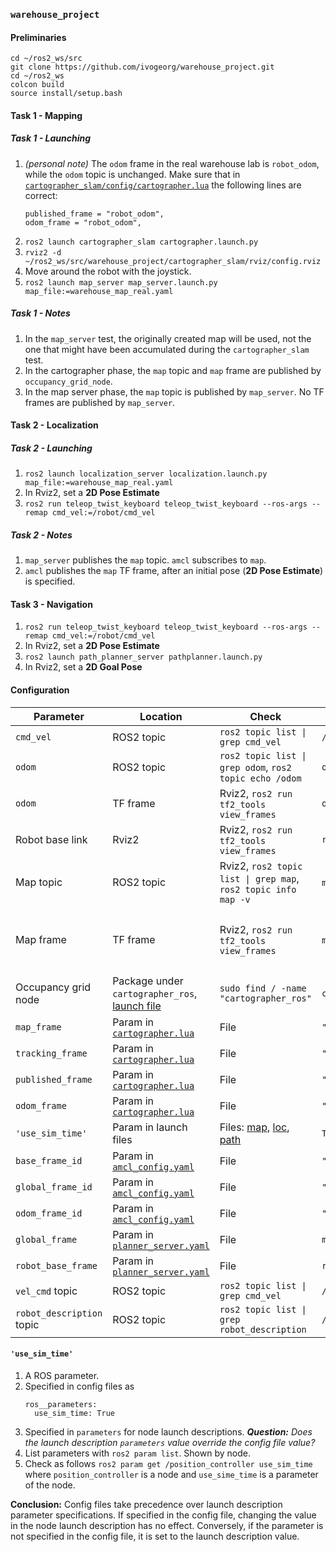 ### `warehouse_project`

#### Preliminaries

```
cd ~/ros2_ws/src
git clone https://github.com/ivogeorg/warehouse_project.git
cd ~/ros2_ws
colcon build
source install/setup.bash
```  

#### Task 1 - Mapping

##### _Task 1 - Launching_

1. _(personal note)_ The `odom` frame in the real warehouse lab is `robot_odom`, while the `odom` topic is unchanged. Make sure that in [`cartographer_slam/config/cartographer.lua`](cartographer_slam/config/cartographer.lua) the following lines are correct:
   ```
   published_frame = "robot_odom",
   odom_frame = "robot_odom",
   ```
2. `ros2 launch cartographer_slam cartographer.launch.py`
3. `rviz2 -d ~/ros2_ws/src/warehouse_project/cartographer_slam/rviz/config.rviz`
4. Move around the robot with the joystick.
5. `ros2 launch map_server map_server.launch.py map_file:=warehouse_map_real.yaml`

##### _Task 1 - Notes_

1. In the `map_server` test, the originally created map will be used, not the one that might have been accumulated during the `cartographer_slam` test.
2. In the cartographer phase, the `map` topic and `map` frame are published by `occupancy_grid_node`.
3. In the map server phase, the `map` topic is published by `map_server`. No TF frames are published by `map_server`.

#### Task 2 - Localization

##### _Task 2 - Launching_

1. `ros2 launch localization_server localization.launch.py map_file:=warehouse_map_real.yaml`
2. In Rviz2, set a **2D Pose Estimate**
3. `ros2 run teleop_twist_keyboard teleop_twist_keyboard --ros-args --remap cmd_vel:=/robot/cmd_vel`

##### _Task 2 - Notes_

1. `map_server` publishes the `map` topic. `amcl` subscribes to `map`.
2. `amcl` publishes the `map` TF frame, after an initial pose (**2D Pose Estimate**) is specified.

#### Task 3 - Navigation

1. `ros2 run teleop_twist_keyboard teleop_twist_keyboard --ros-args --remap cmd_vel:=/robot/cmd_vel`
2. In Rviz2, set a **2D Pose Estimate**
3. `ros2 launch path_planner_server pathplanner.launch.py`
4. In Rviz2, set a **2D Goal Pose**

#### Configuration

| Parameter | Location | Check | Simulator | Real robot | Documentation | Notes |
| --- | --- | --- | --- | --- | --- | --- |
| `cmd_vel` | ROS2 topic | `ros2 topic list \| grep cmd_vel` | `/diffbot_base_controller/cmd_vel_unstamped` | | |
| `odom` | ROS2 topic | `ros2 topic list \| grep odom`, `ros2 topic echo /odom` | `odom` | | | |
| `odom` | TF frame | Rviz2, `ros2 run tf2_tools view_frames` | `odom` | | | |
| Robot base link | Rviz2 | Rviz2, `ros2 run tf2_tools view_frames` | `robot_base_footprint` | | | |
| Map topic | ROS2 topic | Rviz2, `ros2 topic list \| grep map`, `ros2 topic info map -v` | `map` (`cartographer_occupancy_grid_node`) | | | |
| Map frame | TF frame | Rviz2, `ros2 run tf2_tools view_frames` | `map` (`cartographer_occupancy_grid_node`) | | | Assuming the publisher of the `map` topic |
| Occupancy grid node | Package under `cartographer_ros`, [launch file](cartographer_slam/launch/cartographer.launch.py) | `sudo find / -name "cartographer_ros"` | `cartographer_occupancy_grid_node` | | | |
| `map_frame` | Param in [`cartographer.lua`](cartographer_slam/config/cartographer.lua) | File | `"map"` | `"map"` | | |
| `tracking_frame` | Param in [`cartographer.lua`](cartographer_slam/config/cartographer.lua) | File | `"robot_base_footprint"` | `"robot_base_footprint"` | | |
| `published_frame` | Param in [`cartographer.lua`](cartographer_slam/config/cartographer.lua) | File | `"odom"` | `"robot_odom"` | | |
| `odom_frame` | Param in [`cartographer.lua`](cartographer_slam/config/cartographer.lua) | File | `"odom"` | `"robot_odom"` | | |
| `'use_sim_time'` | Param in launch files | Files: [map](map_server/launch/map_server.launch.py), [loc](localization_server/launch/localization.launch.py), [path](path_planner_server/launch/pathplanner.launch.py) | `True` | `False` | | |
| `base_frame_id` | Param in [`amcl_config.yaml`](localization_server/config/amcl_config.yaml) | File | `"robot_base_footprint"` |`"robot_base_footprint"` | | | 
| `global_frame_id` | Param in [`amcl_config.yaml`](localization_server/config/amcl_config.yaml) | File | `"map"` | `"map"` | | | 
| `odom_frame_id` | Param in [`amcl_config.yaml`](localization_server/config/amcl_config.yaml) | File | `"odom"` | `"robot_odom"` | |
| `global_frame` | Param in [`planner_server.yaml`](path_planner_server/config/planner_server.yaml) | File | `map` | `map` | |
| `robot_base_frame` | Param in [`planner_server.yaml`](path_planner_server/config/planner_server.yaml) | File | `robot_base_footprint` | `robot_base_footprint` | | 
| `vel_cmd` topic | ROS2 topic | `ros2 topic list \| grep cmd_vel` | `/diffbot_base_controller/cmd_vel_unstamped` | | |
| `robot_description` topic | ROS2 topic | `ros2 topic list \| grep robot_description` | `/rb1_robot/robot_description` | | |


#### `'use_sim_time'`

1. A ROS parameter.
2. Specified in config files as
   ```
   ros__parameters:
     use_sim_time: True
   ```
3. Specified in `parameters` for node launch descriptions. _**Question:** Does the launch description `parameters` value override the config file value?_
4. List parameters with `ros2 param list`. Shown by node.
5. Check as follows `ros2 param get /position_controller use_sim_time` where `position_controller` is a node and `use_sime_time` is a parameter of the node.  

**Conclusion:** Config files take precedence over launch description parameter specifications. If specified in the config file, changing the value in the node launch description has no effect. Conversely, if the parameter is not specified in the config file, it is set to the launch description value.
